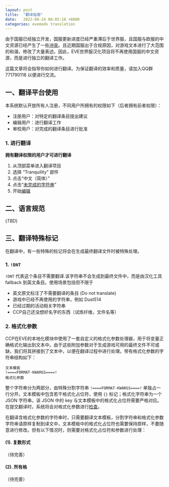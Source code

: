 ```yaml
---
layout: post
title:  "翻译指南"
date:   2022-08-24 08:05:18 +0800
categories: evemodx translation
---
```


由于国服已经独立开发，国服更新进度已经严重滞后于世界服，且国服与欧服的中文资源已经产生了一些[冲突](https://p.sda1.dev/4/09628a3c84b47b5654e08276c319e240/Snipaste_2022-01-18_19-16-40.jpg)。且近期国服出于合规原因，对游戏文本进行了大范围的和谐，修改了大量表述。因此，EVE世界服汉化项目将不再使用国服的中文资源，而是进行独立的翻译工作。

这篇文章将会指导你如何进行翻译。为保证翻译的效率和质量，请加入QQ群 771790118 以便进行交流。

## 一、翻译平台使用

本系统默认开放所有人注册，不同用户所拥有的权限如下（后者拥有前者权限）：

- 注册用户：对特定的翻译条目提出建议
- 编辑用户：进行翻译工作
- 审校用户：对完成的翻译条目进行批准

### 1. 进行翻译

**拥有翻译权限的用户才可进行翻译**

1. 从顶部菜单进入翻译项目
2. 选择 “Tranquility” 部件
3. 点击“中文（简体）”
4. 点击“[未完成的字符串](https://p.sda1.dev/6/22ac1ec537e87f05cd04de00095c2568/Snipaste_2022-08-26_20-18-31.png)”
5. 开始[编辑](https://p.sda1.dev/6/8c8193fa0ace88bf75b0619dac965f84/Snipaste_2022-08-26_20-21-11.png)

## 二、语言规范

(*TBD*)

## 三、翻译特殊标记

在翻译中，有一些特殊的标记将会在生成最终翻译文件时被特殊处理。

### 1. `!DNT`

`!DNT` 代表这个条目不需要翻译.该字符串不会生成到最终文件中，而是由汉化工具 fallback 到英文条目。使用场景包括但不限于
- 英文原文标注了不需要翻译的条目 (Do not translate)
- 游戏中已经不再使用的字符串，例如 Dust514
- 已经过期的活动相关字符串
- CCP自己还没想好名字的东西（试炼纤维，文件名等）

### 2. 格式化参数
CCP在EVE的本地化模块中使用了一套自定义的格式化参数处理器，用于将变量正确格式化输出到文本中。由于这些附加参数对于生成游戏可用的最终文件不可或缺，我们将其拼接到了文本中，以便在翻译过程中进行处理。带有格式化参数的字符串结构如下：

```
文本模板
!====FORMAT-KWARGS====!
格式化参数
```

整个字符串分为两部分，由特殊分割字符串 `!====FORMAT-KWARGS====!` 单独占一行分开。文本模板中包含若干格式化占位符，使用 `{}` 标记；格式化字符串为一个 JSON 字符串，该 JSON 中的 key 与文本模板中的格式化占位符需要严格对应。在提交翻译时，系统将会对格式化参数进行[检查](https://p.sda1.dev/6/a4cb2a731739bdf36272e255f512f5bc/Snipaste_2022-08-24_09-03-56.png)。

在翻译含格式化参数的字符串时，只需要翻译文本模板，分割字符串和格式化参数字符串请原样复制到译文中，文本模板中的格式化占位符也需要保持原样，不要随意进行修改。但有以下情况时，则需要对格式化占位符和参数进行处理：

#### (1). 复数形式
（待完善）

#### (2). 所有格
（待完善）


